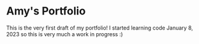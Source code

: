 # Amy's Portfolio
This is the very first draft of my portfolio!
I started learning code January 8, 2023 so this is very much a work in progress :)
